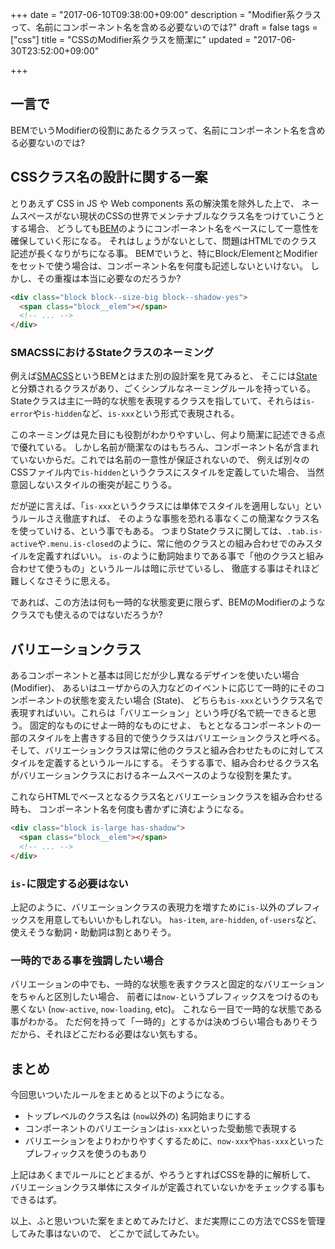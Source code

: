 +++
date = "2017-06-10T09:38:00+09:00"
description = "Modifier系クラスって、名前にコンポーネント名を含める必要ないのでは?"
draft = false
tags = ["css"]
title = "CSSのModifier系クラスを簡潔に"
updated = "2017-06-30T23:52:00+09:00"

+++

## 一言で

BEMでいうModifierの役割にあたるクラスって、名前にコンポーネント名を含める必要ないのでは?

## CSSクラス名の設計に関する一案

[bem]: http://getbem.com/naming/

とりあえず CSS in JS や Web components 系の解決策を除外した上で、
ネームスペースがない現状のCSSの世界でメンテナブルなクラス名をつけていこうとする場合、
どうしても[BEM][bem]のようにコンポーネント名をベースにして一意性を確保していく形になる。
それはしょうがないとして、問題はHTMLでのクラス記述が長くなりがちになる事。
BEMでいうと、特にBlock/ElementとModifierをセットで使う場合は、コンポーネント名を何度も記述しないといけない。
しかし、その重複は本当に必要なのだろうか?

```html
<div class="block block--size-big block--shadow-yes">
  <span class="block__elem"></span>
  <!-- ... -->
</div>
```

### SMACSSにおけるStateクラスのネーミング

[smacss]: https://smacss.com/

例えば[SMACSS][smacss]というBEMとはまた別の設計案を見てみると、
そこには[State](https://smacss.com/book/type-state)と分類されるクラスがあり、ごくシンプルなネーミングルールを持っている。
Stateクラスは主に一時的な状態を表現するクラスを指していて、それらは`is-error`や`is-hidden`など、`is-xxx`という形式で表現される。

このネーミングは見た目にも役割がわかりやすいし、何より簡潔に記述できる点で優れている。
しかし名前が簡潔なのはもちろん、コンポーネント名が含まれていないからだ。これでは名前の一意性が保証されないので、
例えば別々のCSSファイル内で`is-hidden`というクラスにスタイルを定義していた場合、
当然意図しないスタイルの衝突が起こりうる。

だが逆に言えば、「`is-xxx`というクラスには単体でスタイルを適用しない」というルールさえ徹底すれば、
そのような事態を恐れる事なくこの簡潔なクラス名を使っていける、という事でもある。
つまりStateクラスに関しては、`.tab.is-active`や`.menu.is-closed`のように、常に他のクラスとの組み合わせでのみスタイルを定義すればいい。
`is-`のように動詞始まりである事で「他のクラスと組み合わせて使うもの」というルールは暗に示せているし、
徹底する事はそれほど難しくなさそうに思える。

であれば、この方法は何も一時的な状態変更に限らず、BEMのModifierのようなクラスでも使えるのではないだろうか?

## バリエーションクラス

あるコンポーネントと基本は同じだが少し異なるデザインを使いたい場合 (Modifier)、
あるいはユーザからの入力などのイベントに応じて一時的にそのコンポーネントの状態を変えたい場合 (State)、
どちらも`is-xxx`というクラス名で表現すればいい。これらは「バリエーション」という呼び名で統一できると思う。
固定的なものにせよ一時的なものにせよ、
もととなるコンポーネントの一部のスタイルを上書きする目的で使うクラスはバリエーションクラスと呼べる。
そして、バリエーションクラスは常に他のクラスと組み合わせたものに対してスタイルを定義するというルールにする。
そうする事で、組み合わせるクラス名がバリエーションクラスにおけるネームスペースのような役割を果たす。

これならHTMLでベースとなるクラス名とバリエーションクラスを組み合わせる時も、
コンポーネント名を何度も書かずに済むようになる。

```html
<div class="block is-large has-shadow">
  <span class="block__elem"></span>
  <!-- ... -->
</div>
```

### `is-`に限定する必要はない

上記のように、バリエーションクラスの表現力を増すために`is-`以外のプレフィックスを用意してもいいかもしれない。
`has-item`, `are-hidden`, `of-users`など、使えそうな動詞・助動詞は割とありそう。

### 一時的である事を強調したい場合

バリエーションの中でも、一時的な状態を表すクラスと固定的なバリエーションをちゃんと区別したい場合、
前者には`now-`というプレフィックスをつけるのも悪くない (`now-active`, `now-loading`, etc)。
これなら一目で一時的な状態である事がわかる。
ただ何を持って「一時的」とするかは決めづらい場合もありそうだから、それほどこだわる必要はない気もする。

## まとめ

今回思いついたルールをまとめると以下のようになる。

- トップレベルのクラス名は (`now`以外の) 名詞始まりにする
- コンポーネントのバリエーションは`is-xxx`といった受動態で表現する
- バリエーションをよりわかりやすくするために、`now-xxx`や`has-xxx`といったプレフィックスを使うのもあり

上記はあくまでルールにとどまるが、やろうとすればCSSを静的に解析して、
バリエーションクラス単体にスタイルが定義されていないかをチェックする事もできるはず。

以上、ふと思いついた案をまとめてみたけど、まだ実際にこの方法でCSSを管理してみた事はないので、
どこかで試してみたい。
